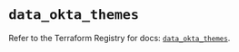 # `data_okta_themes`

Refer to the Terraform Registry for docs: [`data_okta_themes`](https://registry.terraform.io/providers/okta/okta/4.9.0/docs/data-sources/themes).
